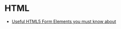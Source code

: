 # HTML

- [Useful HTML5 Form Elements you must know about](https://medium.com/@nerimbarakat/useful-html5-form-elements-you-must-know-about-9680fb05182e)